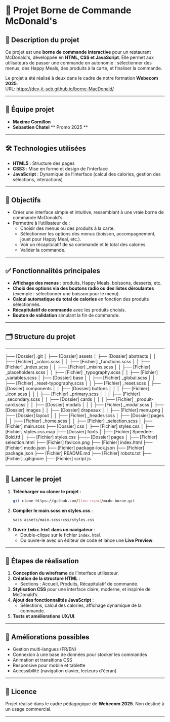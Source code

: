 # 🍔 Projet Borne de Commande McDonald's

## 📌 Description du projet
Ce projet est une **borne de commande interactive** pour un restaurant McDonald's, développée en **HTML, CSS et JavaScript**. Elle permet aux utilisateurs de passer une commande en autonomie : sélectionner des menus, des Happy Meals, des produits à la carte, et finaliser la commande.

Le projet a été réalisé à deux dans le cadre de notre formation **Webecom 2025**.  
URL: https://dev-it-seb.github.io/borne-MacDonald/

---

## 👥 Équipe projet
- **Maxime Cornillon**
- **Sebastien Chatel**
** Promo 2025 **

---

## 🛠️ Technologies utilisées
- **HTML5** : Structure des pages
- **CSS3** : Mise en forme et design de l’interface
- **JavaScript** : Dynamique de l’interface (calcul des calories, gestion des sélections, interactions)
---

## 🎯 Objectifs
- Créer une interface simple et intuitive, ressemblant à une vraie borne de commande McDonald's.
- Permettre à l’utilisateur de :
  - Choisir des menus ou des produits à la carte.
  - Sélectionner les options des menus (boisson, accompagnement, jouet pour Happy Meal, etc.).
  - Voir un récapitulatif de sa commande et le total des calories.
  - Valider la commande.

---

## ✅ Fonctionnalités principales
- **Affichage des menus** : produits, Happy Meals, boissons, desserts, etc.
- **Choix des options via des boutons radio ou des listes déroulantes** (exemple : sélectionner une boisson pour le menu).
- **Calcul automatique du total de calories** en fonction des produits sélectionnés.
- **Récapitulatif de commande** avec les produits choisis.
- **Bouton de validation** simulant la fin de commande.
---

## 🗂️ Structure du projet
---

├── [Dossier] .git
│
├── [Dossier] assets
│   ├── [Dossier] abstracts
│   │   ├── [Fichier] _colors.scss
│   │   ├── [Fichier] _functions.scss
│   │   ├── [Fichier] _index.scss
│   │   ├── [Fichier] _mixins.scss
│   │   ├── [Fichier] _placeholders.scss
│   │   ├── [Fichier] _typography.scss
│   │   ├── [Fichier] _variables.scss
│   ├── [Dossier] base
│   │   ├── [Fichier] _global.scss
│   │   ├── [Fichier] _reset-typography.scss
│   │   ├── [Fichier] _reset.scss
│   ├── [Dossier] components
│   │   ├── [Dossier] buttons
│   │   │   ├── [Fichier] _icon.scss
│   │   │   ├── [Fichier] _primary.scss
│   │   │   ├── [Fichier] _secondary.scss
│   │   ├── [Dossier] cards
│   │   │   ├── [Fichier] _produit-card.scss
│   │   ├── [Dossier] modals
│   │   │   ├── [Fichier] _modal.scss
│   ├── [Dossier] images
│   │   ├── [Dossier] drapeaux
│   │   ├── [Fichier] menu.png
│   ├── [Dossier] layout
│   │   ├── [Fichier] _header.scss
│   ├── [Dossier] pages
│   │   ├── [Fichier] _home.scss
│   │   ├── [Fichier] _selection.scss
│   ├── [Fichier] main.scss
├── [Dossier] css
│   ├── [Fichier] styles.css
│   ├── [Fichier] styles.css.map
├── [Dossier] fonts
│   ├── [Fichier] Speedee-Bold.ttf
│   ├── [Fichier] styles.css
├─── [Dossier] pages
│   ├── [Fichier] selection.html
├── [Fichier] favicon.png
├── [Fichier] index.html
├── [Fichier] mcdo.json
├── [Fichier] package-lock.json
├── [Fichier] package.json
├── [Fichier] README.md
├── [Fichier] robots.txt
├── [Fichier] .gitignore
├── [Fichier] script.js

---

## 🚀 Lancer le projet
1. **Télécharger ou cloner le projet** :
   ```bash
   git clone https://github.com/[ton-repo]/mcdo-borne.git
   ```
2. **Compiler le main.scss en styles.css** :
   ```bash
   sass assets/main.scss:css/styles.css
   ```
3. **Ouvrir `index.html` dans un navigateur** :
   - Double-clique sur le fichier `index.html`
   - Ou ouvre-le avec un éditeur de code et lance une **Live Preview**.

---

## 📅 Étapes de réalisation
1. **Conception du wireframe** de l’interface utilisateur.
2. **Création de la structure HTML** :
   - Sections : Accueil, Produits, Récapitulatif de commande.
3. **Stylisation CSS** pour une interface claire, moderne, et inspirée de McDonald’s.
4. **Ajout des fonctionnalités JavaScript** :
   - Sélections, calcul des calories, affichage dynamique de la commande.
5. **Tests et améliorations UX/UI**.

---

## 🔧 Améliorations possibles
- Gestion multi-langues (FR/EN)
- Connexion à une base de données pour stocker les commandes
- Animation et transitions CSS
- Responsive pour mobile et tablette
- Accessibilité (navigation clavier, lecteurs d'écran)

---

## 📄 Licence
Projet réalisé dans le cadre pédagogique de **Webecom 2025**. Non destiné à un usage commercial.

---
